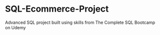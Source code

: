 # SQL-Ecommerce-Project
Advanced SQL project built using skills from The Complete SQL Bootcamp on Udemy
